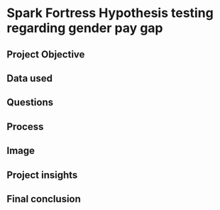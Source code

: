 # Spark Fortress Hypothesis testing regarding gender pay gap
## Project Objective

## Data used

## Questions

## Process

## Image

## Project insights

## Final conclusion

